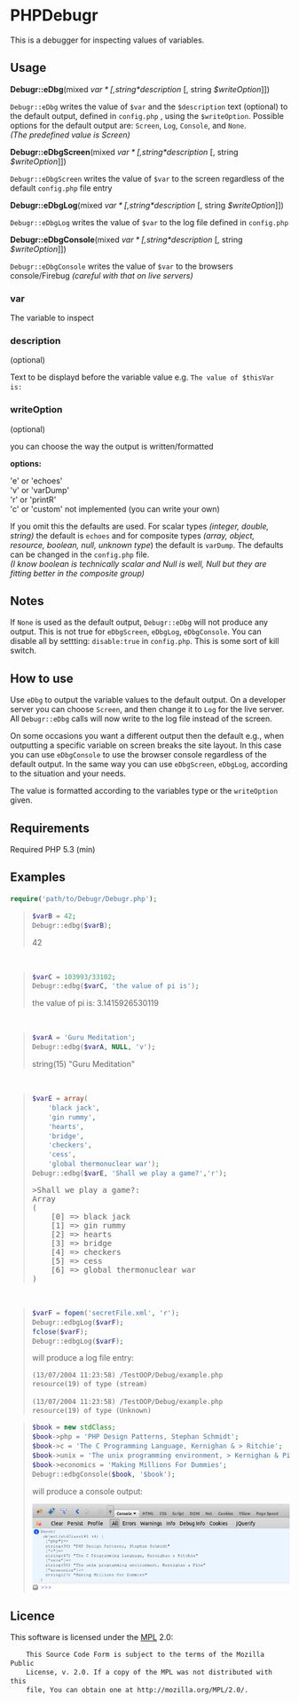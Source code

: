 PHPDebugr
=========



This is a debugger for inspecting values of variables.   

## Usage ##

**Debugr::eDbg**(mixed *$var* [, string *$description* [, string *$writeOption*]])

`Debugr::eDbg` writes the value of `$var` and the `$description` text (optional) to the default output, defined in `config.php` , using the `$writeOption`.
Possible options for the default output are:  `Screen`, `Log`, `Console`, and `None`.  
*(The predefined value is Screen)*


**Debugr::eDbgScreen**(mixed *$var* [, string *$description* [, string *$writeOption*]])

`Debugr::eDbgScreen`  writes the value of `$var` to the screen regardless of the default `config.php` file entry


**Debugr::eDbgLog**(mixed *$var* [, string *$description* [, string *$writeOption*]])

`Debugr::eDbgLog`  writes the value of `$var` to the log file defined in `config.php`


**Debugr::eDbgConsole**(mixed *$var* [, string *$description* [, string *$writeOption*]])

`Debugr::eDbgConsole` writes the value of `$var` to the browsers console/Firebug *(careful with that on live servers)*



### var ###

The variable to inspect


### description ###

(optional)

Text to be displayd before the variable value e.g.   `The value of $thisVar is:`

### writeOption ###
(optional)

you can choose the way the output is written/formatted

**options:**

>
'e' or 'echoes'  
'v' or 'varDump'  
'r' or 'printR'  
'c' or 'custom'  not implemented (you can write your own)  

If you omit this the defaults are used. For scalar types *(integer, double, string)* the default is `echoes` and for composite types *(array, object, resource, boolean, null, unknown type*) the default is `varDump`. The defaults can be changed in the `config.php` file.  
*(I know boolean is technically scalar and Null is well, Null but they are fitting better in the composite group)*

## Notes ##
If `None` is used as the default output, `Debugr::eDbg` will not produce any output. This is not true for `eDbgScreen`, `eDbgLog`, `eDbgConsole`.
You can disable all by settting: `disable:true` in `config.php`.  This is some sort of kill switch.

## How to use ##

Use `eDbg` to output the variable values to the default output. On a developer server you can choose `Screen`, and then change it to `Log` for the live server. All `Debugr::eDbg` calls will now write to the log file instead of the screen.

On some occasions you want a different output then the default e.g., when outputting a specific variable on screen breaks the site layout. In this case you can use `eDbgConsole` to use the browser console regardless of the default output. In the same way you can use `eDbgScreen`, `eDbgLog`, according to the situation and your needs.

The value is formatted according to the variables type or the `writeOption` given.

## Requirements ##

Required PHP 5.3 (min)

## Examples ##


```php
require('path/to/Debugr/Debugr.php');
```

>
> ```php
> $varB = 42;
> Debugr::edbg($varB);
> ```
> 42

<br />

> ```php
> $varC = 103993/33102;
> Debugr::edbg($varC, 'the value of pi is');
> ```
> the value of pi is: 3.1415926530119

<br />

> ```php
> $varA = 'Guru Meditation';
> Debugr::edbg($varA, NULL, 'v');
> ```
> string(15) "Guru Meditation"

<br /> 

> ```php
> $varE = array(
>     'black jack',
>     'gin rummy',
>     'hearts',
>     'bridge',
>     'checkers',
>     'cess',
>     'global thermonuclear war');
> Debugr::edbg($varE, 'Shall we play a game?','r');
> ```
> <pre>
> >Shall we play a game?:
> Array
> (
>     [0] => black jack
>     [1] => gin rummy
>     [2] => hearts
>     [3] => bridge
>     [4] => checkers
>     [5] => cess
>     [6] => global thermonuclear war
> )
> </pre>

<br />

> ```php
> $varF = fopen('secretFile.xml', 'r');
> Debugr::edbgLog($varF);
> fclose($varF);
> Debugr::edbgLog($varF);
> ```
> will produce a log file entry:
> 
> ```
> (13/07/2004 11:23:58) /TestOOP/Debug/example.php
> resource(19) of type (stream)
> 
> (13/07/2004 11:23:58) /TestOOP/Debug/example.php
> resource(19) of type (Unknown)
> ```



> ```php
> $book = new stdClass;
> $book->php = 'PHP Design Patterns, Stephan Schmidt';
> $book->c = 'The C Programming Language, Kernighan & > Ritchie';
> $book->unix = 'The unix programming environment, > Kernighan & Pike';
> $book->economics = 'Making Millions For Dummies';
> Debugr::edbgConsole($book, '$book');
> ```
> will produce a console output:
> 
> ![Screenshot Firebug](Screenshots/ScreenshotFirebug.png)

## Licence ##
This software is licensed under the [MPL](http://www.mozilla.org/MPL/2.0/) 2.0:
```
    This Source Code Form is subject to the terms of the Mozilla Public
    License, v. 2.0. If a copy of the MPL was not distributed with this
    file, You can obtain one at http://mozilla.org/MPL/2.0/.
```


